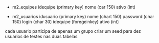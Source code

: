 - m2_equipes
idequipe (primary key)
nome (car 150)
ativo (int)

- m2_usuarios
idusuario (primary key)
nome (chart 150)
password (char 150)
login (char 30)
idequipe (foregeinkey)
ativo (int)

cada usuario participa de apenas um grupo
criar um seed para dez usuarios de testes nas duas tabelas
